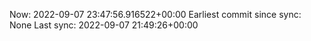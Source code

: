 Now: 2022-09-07 23:47:56.916522+00:00 Earliest commit since sync: None Last sync: 2022-09-07 21:49:26+00:00
